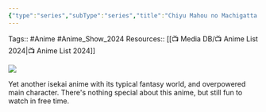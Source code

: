 ```yaml
---
{"type":"series","subType":"series","title":"Chiyu Mahou no Machigatta Tsukaikata","englishTitle":"The Wrong Way to Use Healing Magic","year":2024,"dataSource":"MALAPI","url":"https://myanimelist.net/anime/49613/Chiyu_Mahou_no_Machigatta_Tsukaikata","id":49613,"plot":null,"genres":["Action","Fantasy"],"writer":null,"studio":["Shin-Ei Animation","Studio Add"],"episodes":13,"duration":"23 min per ep","onlineRating":7.57,"actors":null,"image":"https://cdn.myanimelist.net/images/anime/1733/140802.jpg","released":true,"streamingServices":["Crunchyroll","Bahamut Anime Crazy","Bilibili Global","Muse Asia"],"airing":true,"airedFrom":"06/01/2024","airedTo":"30/03/2024","watched":false,"lastWatched":"","personalRating":0,"tags":["mediaDB/tv/series"],"dg-publish":true,"dateWatched":"2024-02-07","status":"🟡 watching","rating":"⭐","permalink":"/media-db/series/chiyu-mahou-no-machigatta-tsukaikata-2024/","dgPassFrontmatter":true,"noteIcon":"3","created":"2024-02-12T12:06:35.891+05:30","updated":"2024-02-12T12:09:11.275+05:30"}
---
```


Tags:: #Anime #Anime_Show_2024 
Resources:: [[📺 Media DB/📺 Anime List 2024\|📺 Anime List 2024]]

<img src="https://cdn.myanimelist.net/images/anime/1733/140802.jpg">

Yet another isekai anime with its typical fantasy world, and overpowered main character. There's nothing special about this anime, but still fun to watch in free time.